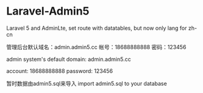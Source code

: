 # Laravel-Admin5
Laravel 5 and AdminLte, set route with datatables, but now only lang for zh-cn


管理后台默认域名：admin.admin5.cc
帐号：18688888888
密码：123456


admin system's default domain: admin.admin5.cc

account: 18688888888
password: 123456


暂时数据由admin5.sql来导入
import admin5.sql to your database
